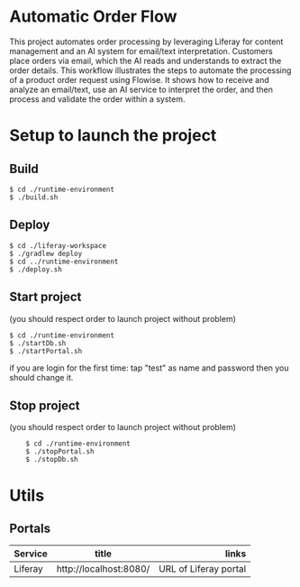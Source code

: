 # Automatic Order Flow
This project automates order processing by leveraging Liferay for content management and an AI system for email/text interpretation.
Customers place orders via email, which the AI reads and understands to extract the order details.
This workflow illustrates the steps to automate the processing of a product order request using Flowise. It shows how to receive and analyze an email/text, use an AI service to interpret the order, and then process and validate the order within a system.

# Setup to launch the project

## Build
    
    $ cd ./runtime-environment
    $ ./build.sh
        
## Deploy
    
    $ cd ./liferay-workspace
    $ ./gradlew deploy
    $ cd ../runtime-environment
    $ ./deploy.sh
        
## Start project   
(you should respect order to launch project without problem)
    
    $ cd ./runtime-environment
    $ ./startDb.sh
    $ ./startPortal.sh

if you are login for the first time: tap "test" as name and password then you should change it.
        
## Stop project 
(you should respect order to launch project without problem)
    
        $ cd ./runtime-environment
        $ ./stopPortal.sh
        $ ./stopDb.sh

# Utils

## Portals

| Service | title | links | 
|----------|:-------------:|------:|
| Liferay| http://localhost:8080/ | URL of Liferay portal|






















        
